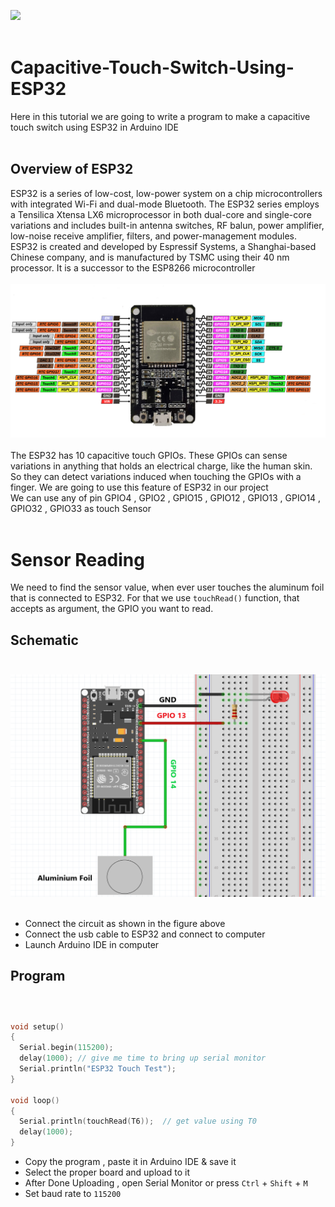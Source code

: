 <img src="images/20210421_170337.gif" width="600"  />  <br><br>
# Capacitive-Touch-Switch-Using-ESP32
Here in this tutorial we are going to write a program to make a capacitive touch switch using ESP32 in Arduino IDE<br><br>
## Overview of ESP32

ESP32 is a series of low-cost, low-power system on a chip microcontrollers with integrated Wi-Fi and dual-mode Bluetooth. The ESP32 series employs a Tensilica Xtensa LX6 microprocessor in both dual-core and single-core variations and includes built-in antenna switches, RF balun, power amplifier, low-noise receive amplifier, filters, and power-management modules. ESP32 is created and developed by Espressif Systems, a Shanghai-based Chinese company, and is manufactured by TSMC using their 40 nm processor. It is a successor to the ESP8266 microcontroller<br><br>
<img src="images/ESP32-pinout.png"   />  <br><br>
The ESP32 has 10 capacitive touch GPIOs. These GPIOs can sense variations in anything that holds an electrical charge, like the human skin. So they can detect variations induced when touching the GPIOs with a finger.  We are going to use this feature of ESP32 in our project<br>
We can use any of pin GPIO4 , GPIO2 , GPIO15 , GPIO12 , GPIO13 , GPIO14 , GPIO32 , GPIO33 as touch Sensor<br><br>
#  Sensor Reading
We need to find the sensor value, when ever user touches the aluminum foil that is connected to ESP32. For that we use `touchRead()` function, that accepts as argument, the GPIO you want to read.
## Schematic <br><br>
<img src="images/2021-04-22_01-02.png"/> <br><br>
* Connect the circuit as shown in the figure above 
* Connect the usb cable to ESP32 and connect to computer
* Launch Arduino IDE in computer
## Program <br><br>
``` cpp

void setup()
{
  Serial.begin(115200);
  delay(1000); // give me time to bring up serial monitor
  Serial.println("ESP32 Touch Test");
}

void loop()
{
  Serial.println(touchRead(T6));  // get value using T0
  delay(1000);
}
```
* Copy the program , paste it in Arduino IDE & save it
* Select the proper board and upload to it
* After Done Uploading , open Serial Monitor or press `Ctrl` + `Shift` + `M`
* Set baud rate to `115200`
